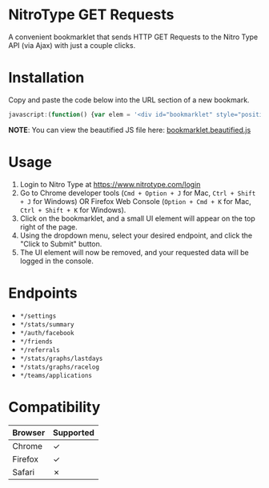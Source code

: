 # NitroType GET Requests
A convenient bookmarklet that sends HTTP GET Requests to the Nitro Type API (via Ajax) with just a couple clicks.

# Installation
Copy and paste the code below into the URL section of a new bookmark.
```javascript
javascript:(function() {var elem = '<div id="bookmarklet" style="position:fixed; background: #FFF;%20border:%201px%20#000%20solid;%20right:50px;%20top:50px;%20z-index:1000;%20width:250px;"><form><label%20for="url">URL:</label><select%20name="url-input"%20id="url-input"><option%20value="https://www.nitrotype.com/api/settings">*/settings</option><option%20value="https://www.nitrotype.com/api/stats/summary">*/stats/summary</option><option%20value="https://www.nitrotype.com/api/auth/facebook">*/auth/facebook</option><option%20value="https://www.nitrotype.com/api/friends">*/friends</option><option%20value="https://www.nitrotype.com/api/referrals">*/referrals</option><option%20value="https://www.nitrotype.com/api/stats/graphs/lastdays">*/stats/graphs/lastdays</option><option%20value="https://www.nitrotype.com/api/stats/graphs/racelog">*/stats/graphs/racelog</option><option%20value="https://www.nitrotype.com/api/teams/applications">*/teams/applications</option></select><br><br><button%20id="add-tag"><strong>Click%20to%20Submit</strong></button></form></div>';document.body.innerHTML%20+=%20elem;document.getElementById('add-tag').addEventListener("click",%20function%20()%20{const%20Http%20=%20new%20XMLHttpRequest();const%20url%20=%20document.getElementById('url-input').value;Http.open("GET",%20url);Http.send();Http.onreadystatechange%20=%20(e)%20=>%20{console.log(Http.responseText)};document.getElementById('bookmarklet').remove();});}());
```
**NOTE**: You can view the beautified JS file here: [bookmarklet.beautified.js](../master/bookmarklet.beautified.js)

# Usage
1. Login to Nitro Type at https://www.nitrotype.com/login
2. Go to Chrome developer tools (`Cmd + Option + J` for Mac, `Ctrl + Shift + J` for Windows) OR Firefox Web Console (`Option + Cmd + K` for Mac, `Ctrl + Shift + K` for Windows).
3. Click on the bookmarklet, and a small UI element will appear on the top right of the page.
4. Using the dropdown menu, select your desired endpoint, and click the "Click to Submit" button.
5. The UI element will now be removed, and your requested data will be logged in the console.

# Endpoints
* `*/settings`
* `*/stats/summary`
* `*/auth/facebook`
* `*/friends`
* `*/referrals`
* `*/stats/graphs/lastdays`
* `*/stats/graphs/racelog`
* `*/teams/applications`

# Compatibility
Browser | Supported
--------|------------
Chrome |     ✓
Firefox|     ✓
Safari |     ✗
